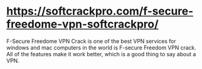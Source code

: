 # https://softcrackpro.com/f-secure-freedome-vpn-softcrackpro/
F-Secure Freedome VPN Crack is one of the best VPN services for windows and mac computers in the world is F-secure Freedom VPN crack. All of the features make it work better, which is a good thing to say about a VPN. 

